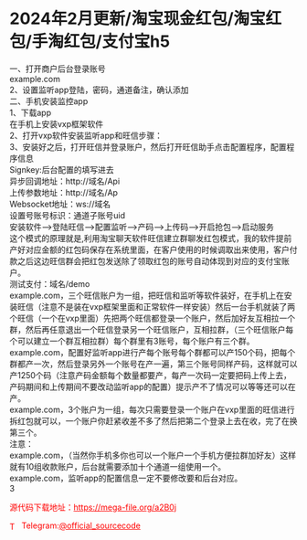 # 2024年2月更新/淘宝现金红包/淘宝红包/手淘红包/支付宝h5

一、打开商户后台登录账号<br>example.com<br>2、设置监听app登陆，密码，通道备注，确认添加<br>二、手机安装监控app<br>1、下载app<br>在手机上安装vxp框架软件<br>2、打开vxp软件安装监听app和旺信步骤：<br>3、安装好之后，打开旺信并登录账户，然后打开旺信助手点击配置程序，配置程序信息<br>Signkey:后台配置的填写进去<br>异步回调地址：http://域名/Api<br>上传参数地址：http://域名/Ap<br>Websocket地址：ws://域名<br>设置号账号标识：通道子账号uid<br>安装软件–&gt;登陆旺信–&gt;配置监听–&gt;产码–&gt;上传码–&gt;开启抢包–&gt;启动服务<br>这个模式的原理就是,利用淘宝聊天软件旺信建立群聊发红包模式，我的软件提前产好对应金额的红包码保存在系统里面，在客户使用的时候调取出来使用，客户付款之后这边旺信群会把红包发送除了领取红包的账号自动体现到对应的支付宝账户。<br>测试支付：域名/demo<br>example.com，三个旺信账户为一组，把旺信和监听等软件装好，在手机上在安装旺信（注意不是装在vxp框架里面和正常软件一样安装）然后一台手机就装了两个旺信（一个在vxp里面）先把两个旺信都登录一个账户，然后加好友互相拉一个群，然后再任意退出一个旺信登录另一个旺信账户，互相拉群，（三个旺信账户每个可以建立一个群互相拉群）每个群里有3账号，每个账户有三个群。<br>example.com，配置好监听app进行产每个账号每个群都可以产150个码，把每个群都产一次，然后登录另外一个账号在产一遍，第三个账号同样产码，这样就可以产1250个码（注意产码金额每个数量都要产，每产一次码一定要把码上传上去，产码期间和上传期间不要改动监听app的配置）提示产不了情况可以等等还可以在产。<br>example.com，3个账户为一组，每次只需要登录一个账户在vxp里面的旺信进行拆红包就可以，一个账户你赶紧收差不多了然后把第二个登录上去在收，完了在换第三个。<br>注意：<br>example.com，（当然你手机多你也可以一个账户一个手机方便拉群加好友）这样就有10组收款账户，后台就需要添加十个通道一组使用一个。<br>example.com，监听app的配置信息一定不要修改要和后台对应。<br>3<br>


<p style="color: red;">源代码下载地址：<a href="https://mega-file.org/a2B0j" style="color: red;">https://mega-file.org/a2B0j</a></p><p style="color: red;"><img src="https://cdn-icons-png.flaticon.com/512/2111/2111646.png" alt="Telegram Icon" style="width: 16px; vertical-align: middle; margin-right: 5px;">Telegram:<a href="https://t.me/official_sourcecode" style="color: red;">@official_sourcecode</a></p>